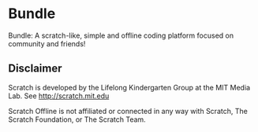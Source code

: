 # Bundle
Bundle: A scratch-like, simple and offline coding platform focused on community and friends!

## Disclaimer
Scratch is developed by the Lifelong Kindergarten Group at the MIT Media Lab. See http://scratch.mit.edu

Scratch Offline is not affiliated or connected in any way with Scratch, The Scratch Foundation, or The Scratch Team.